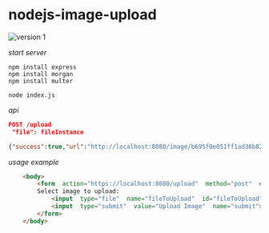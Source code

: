 
<h1> nodejs-image-upload</h1>


![version 1](https://img.shields.io/badge/version-1-brightgreen.svg?style=flat)


<i>start server</i>

    npm install express
    npm install morgan
    npm install multer

    node index.js



<i>api</i>

```json
POST /upload
 "file": fileInstance

{"success":true,"url":"http://localhost:8080/image/b695f0e051ff1ad36b82a83a95076529"}

```



<i>usage example</i>
   
```html
    <body>
	    <form  action="https://localhost:8080/upload"  method="post"  enctype="multipart/form-data">
	    Select image to upload:
		    <input  type="file"  name="fileToUpload"  id="fileToUpload">
		    <input  type="submit"  value="Upload Image"  name="submit">
	    </form>
    </body>
```
